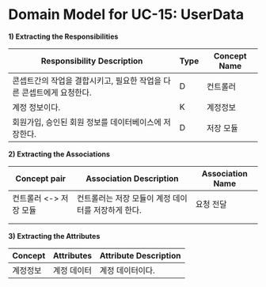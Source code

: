# Domain Model for UC-15: UserData

**1) Extracting the Responsibilities**

| Responsibility Description                                   | Type | Concept Name |
| ------------------------------------------------------------ | ---- | ------------ |
| 콘셉트간의 작업을 결합시키고, 필요한 작업을 다른 콘셉트에게 요청한다.  |  D  | 컨트롤러   |
| 계정 정보이다. |  K |  계정정보  |
| 회원가입, 승인된 회원 정보를 데이터베이스에 저장한다.   |  D   |  저장 모듈  |


**2) Extracting the Associations**

| Concept pair | Association Description | Association Name |
| ------------------ | ----------------------- | ---------------- |
| 컨트롤러 <-> 저장 모듈 | 컨트롤러는 저장 모듈이 계정 데이터를 저장하게 한다.  | 요청 전달  |
|  |  |        |
|   |    |      |  

**3) Extracting the Attributes**

| Concept | Attributes | Attribute Description |
| ------- | ---------- | --------------------- |
| 계정정보 |  계정 데이터  |  계정 데이터이다.   |

